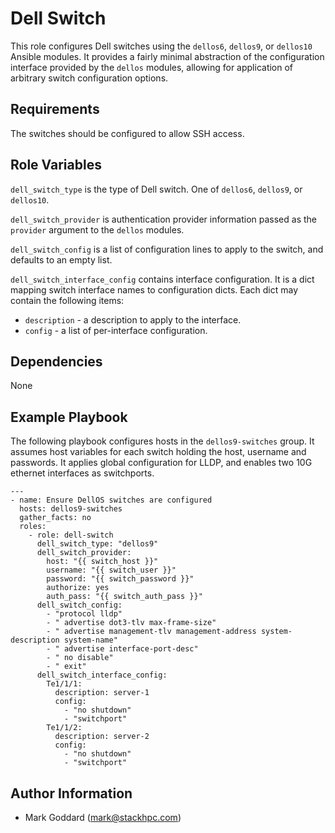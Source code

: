 Dell Switch
===========

This role configures Dell switches using the `dellos6`, `dellos9`, or
`dellos10` Ansible modules.  It provides a fairly minimal abstraction of the
configuration interface provided by the `dellos` modules, allowing for
application of arbitrary switch configuration options.

Requirements
------------

The switches should be configured to allow SSH access.

Role Variables
--------------

`dell_switch_type` is the type of Dell switch. One of `dellos6`, `dellos9`, or
`dellos10`.

`dell_switch_provider` is authentication provider information passed as the
`provider` argument to the `dellos` modules.

`dell_switch_config` is a list of configuration lines to apply to the switch,
and defaults to an empty list.

`dell_switch_interface_config` contains interface configuration. It is a dict
mapping switch interface names to configuration dicts. Each dict may contain
the following items:

- `description` - a description to apply to the interface.
- `config` - a list of per-interface configuration.

Dependencies
------------

None

Example Playbook
----------------

The following playbook configures hosts in the `dellos9-switches` group.
It assumes host variables for each switch holding the host, username and
passwords.  It applies global configuration for LLDP, and enables two
10G ethernet interfaces as switchports.

    ---
    - name: Ensure DellOS switches are configured
      hosts: dellos9-switches
      gather_facts: no
      roles:
        - role: dell-switch
          dell_switch_type: "dellos9"
          dell_switch_provider:
            host: "{{ switch_host }}"
            username: "{{ switch_user }}"
            password: "{{ switch_password }}"
            authorize: yes
            auth_pass: "{{ switch_auth_pass }}"
          dell_switch_config:
            - "protocol lldp"
            - " advertise dot3-tlv max-frame-size"
            - " advertise management-tlv management-address system-description system-name"
            - " advertise interface-port-desc"
            - " no disable"
            - " exit"
          dell_switch_interface_config:
            Te1/1/1:
              description: server-1
              config:
                - "no shutdown"
                - "switchport"
            Te1/1/2:
              description: server-2
              config:
                - "no shutdown"
                - "switchport"

Author Information
------------------

- Mark Goddard (<mark@stackhpc.com>)
